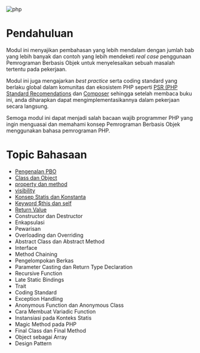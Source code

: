 ![php](https://www.fita.in/wp-content/uploads/2019/11/php-language.jpg)

# Pendahuluan

Modul ini menyajikan pembahasan yang lebih mendalam dengan jumlah bab yang lebih banyak dan contoh yang lebih mendeketi *real case* penggunaan Pemrograman Berbasis Objek untuk menyelesaikan sebuah masalah tertentu pada pekerjaan.

Modul ini juga mengajarkan *best practice* serta coding standard yang berlaku global dalam komunitas dan ekosistem PHP seperti [PSR (PHP Standard Recomendations](http://www.php-fig.org/psr) dan [Composer](https://getcomposer.org/) sehingga setelah membaca buku ini, anda diharapkan dapat mengimplementasikannya dalam pekerjaan secara langsung.

Semoga modul ini dapat menjadi salah bacaan wajib programmer PHP yang ingin menguasai dan memahami konsep Pemrograman Berbasis Objek menggunakan bahasa pemrograman PHP.

# Topic Bahasaan

- [Pengenalan PBO](https://github.com/Pemrograman-Berbasis-Web/modul-pbw.github.io/blob/main/05-Modul%20PHP/02-PHP/03-Pengenalan%20Pemrograman%20Berbasis%20Objek.md)
- [Class dan Object](https://github.com/Pemrograman-Berbasis-Web/modul-pbw.github.io/blob/main/05-Modul%20PHP/02-PHP/04-Class%20dan%20Object.md)
- [property dan method](https://github.com/Pemrograman-Berbasis-Web/modul-pbw.github.io/blob/main/05-Modul%20PHP/02-PHP/05-Property%20dan%20Method.md)
- [visibility](https://github.com/Pemrograman-Berbasis-Web/modul-pbw.github.io/blob/main/05-Modul%20PHP/02-PHP/06-Visibilitas.md)
- [Konsep Statis dan Konstanta](https://github.com/Pemrograman-Berbasis-Web/modul-pbw.github.io/blob/main/05-Modul%20PHP/02-PHP/07-Konsep%20Statis%20dan%20Konstanta.md)
- [Keyword $this dan self](https://github.com/Pemrograman-Berbasis-Web/modul-pbw.github.io/blob/main/05-Modul%20PHP/02-PHP/08-%20Keyword%20%24this%20dan%20self.md)
-  [Return Value](https://github.com/Pemrograman-Berbasis-Web/modul-pbw.github.io/blob/main/05-Modul%20PHP/02-PHP/09-Return%20Value.md)
-  Constructor dan Destructor
-  Enkapsulasi
-  Pewarisan
-  Overloading dan Overriding
-  Abstract Class dan Abstract Method
-  Interface
-  Method Chaining
-  Pengelompokan Berkas
-  Parameter Casting dan Return Type Declaration
-  Recursive Function
-  Late Static Bindings
-  Trait
-  Coding Standard
-  Exception Handling
-  Anonymous Function dan Anonymous Class
-  Cara Membuat Variadic Function
-  Instansiasi pada Konteks Statis
-  Magic Method pada PHP
-  Final Class dan Final Method
-  Object sebagai Array
-  Design Pattern

